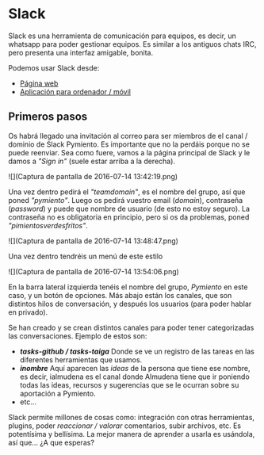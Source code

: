 # Slack

Slack es una herramienta de comunicación para equipos, es decir, un whatsapp para poder gestionar equipos. Es similar a los antiguos chats IRC, pero presenta una interfaz amigable, bonita.

Podemos usar Slack desde:
* [Página web](https://slack.com/)
* [Aplicación para ordenador / móvil](https://slack.com/downloads)

## Primeros pasos
Os habrá llegado una invitación al correo para ser miembros de el canal / dominio de Slack Pymiento. Es importante que no la perdáis porque no se puede reenviar. Sea como fuere, vamos a la página principal de Slack y le damos a _"Sign in"_ (suele estar arriba a la derecha).

![](Captura de pantalla de 2016-07-14 13:42:19.png)

Una vez dentro pedirá el _"teamdomain"_, es el nombre del grupo, así que poned _"pymiento"_. Luego os pedirá vuestro email (_domain_), contraseña (_password_) y puede que nombre de usuario (de esto no estoy seguro). La contraseña no es obligatoria en principio, pero si os da problemas, poned _"pimientosverdesfritos"_.

![](Captura de pantalla de 2016-07-14 13:48:47.png)

Una vez dentro tendréis un menú de este estilo

![](Captura de pantalla de 2016-07-14 13:54:06.png)

En la barra lateral izquierda tenéis el nombre del grupo, _Pymiento_ en este caso, y un botón de opciones. Más abajo están los canales, que son distintos hilos de conversación, y después los usuarios (para poder hablar en privado).

Se han creado y se crean distintos canales para poder tener categorizadas las conversaciones. Ejemplo de estos son:
* _**tasks-github / tasks-taiga**_ Donde se ve un registro de las tareas en las diferentes herramientas que usamos.
* _**inombre**_ Aquí aparecen las _ideas_ de la persona que tiene ese nombre, es decir, ialmudena es el canal donde Almudena tiene que ir poniendo todas las ideas, recursos y sugerencias que se le ocurran sobre su aportación a Pymiento.
* etc...

Slack permite millones de cosas como: integración con otras herramientas, plugins, poder _reaccionar / valorar_ comentarios, subir archivos, etc. Es potentísima y bellísima. La mejor manera de aprender a usarla es usándola, así que... ¿A que esperas?
